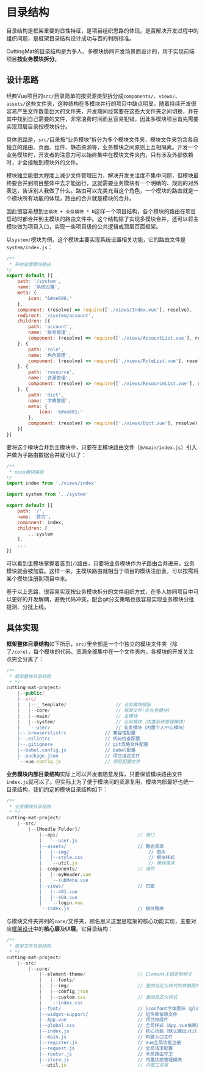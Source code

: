 # 目录结构

目录结构是框架重要的显性特征，是项目组织思路的体现。是否解决开发过程中的组织问题，是框架目录结构设计成功与否的判断标准。

CuttingMat的目录结构是为多人、多模块协同开发场景而设计的，用于实现前端项目**按业务模块拆分**。

## 设计思路

经典Vue项目的`src/`目录简单的按资源类型拆分成`components/`、`views/`、`assets/`这些文件夹，这种结构在多模块并行的项目中缺点明显，随着持续开发很容易产生文件数量巨大的文件夹，开发期间经常要在这些大文件夹之间切换，并在其中找到自己需要的文件，非常浪费时间而且容易犯错，因此多模块项目首先需要实现顶层目录按模块拆分。

具体思路是，`src/`目录按“业务模块”拆分为多个模块文件夹，模块文件夹包含各自独立的路由、页面、组件、静态资源等，业务模块之间原则上互相隔离。开发一个业务模块时，开发者的注意力可以始终集中在模块文件夹内，只有涉及外部依赖时，才会接触到模块外的文件。

模块独立能很大程度上减少文件管理压力，解决开发关注度不集中问题，但模块最终要合并到项目整体中去才能运行，这就需要业务模块有一个明确的、规则的对外表达，告诉别人我做了什么。路由可以完美充当这个角色，一个模块的路由就是一个模块所有功能的体现，路由的合并就是模块的合并。

因此很容易想到`主模块 + 业务模块 * N`这样一个项目结构，各个模块的路由在项目启动时都合并到主模块的路由文件中。这个结构除了实现多模块合并，还可以将主模块做为项目入口，实现一些项目级的公共逻辑或顶层页面框架。

以`system/`模块为例，这个模块主要实现系统设置相关功能，它的路由文件是`system/index.js`：

``` javascript
/**
 * 系统设置模块路由
*/
export default [{
    path: '/system',
    name: '系统设置',
    meta: {
        icon: "&#xe606;"
    },
    component: (resolve) => require(['./views/Index.vue'], resolve),
    redirect: '/system/account',
    children: [{
        path: 'account',
        name: '账号管理',
        component: (resolve) => require(['./views/AccountList.vue'], resolve)
    }, {
        path: 'role',
        name: '角色管理',
        component: (resolve) => require(['./views/RoleList.vue'], resolve)
    }, {
        path: 'resource',
        name: '资源管理',
        component: (resolve) => require(['./views/ResourceList.vue'], resolve)
    }, {
        path: 'dict',
        name: '字典管理',
        meta: {
            icon: '&#xe601;'
        },
        component: (resolve) => require(['./views/Dict.vue'], resolve)
    }]
}]
```

要将这个模块合并到主模块中，只要在主模块路由文件（`@/main/index.js`）引入并做为子路由数据合并就可以了：

``` javascript
/**
 * main模块路由
*/
import index from './views/index'

import system from '../system'

export default [{
    path: '/',
    name: '首页',
    component: index,
    children: [
        ...system
    ], 
    ...
}]

```

可以看到主模块掌握着首页(`/`)路由，只要将业务模块作为子路由合并进来，业务模块就会被加载。这样一来，主模块路由就相当于项目的模块注册表，可以按需将某个模块注册到项目中来。

基于以上思路，很容易实现按业务模块拆分的文件组织方式，在多人协同项目中可以更好的开发解耦，避免代码冲突，配合git分支策略也很容易实现业务模块分批提测、分批上线。

## 具体实现

**框架整体目录结构**如下所示，`src/`里全部是一个个独立的模块文件夹（除了`/core`），每个模块的代码、资源全部集中在一个文件夹内，各模块的开发关注点完全分离了：

``` js
/**
 * 框架整体目录结构
 * */ 
cutting-mat-project/
    |--public/ 
    |--src/
    |   |--__template/                  // 业务模块模板
    |   |--core/                        // 框架文件(非业务模块)
    |   |--main/                        // 主模块
    |   |--system/                      // 业务模块（内置系统管理模块）
    |   `--user/                        // 业务模块（内置个人中心模块）
    |--.browserslistrc              // 兼容性配置
    |--.eslintrc                    // 代码检查配置
    |--.gitignore                   // git忽略文件配置
    |--babel.config.js              // babel配置
    |--package.json                 // 项目描述文件
    `--vue.config.js                // 项目配置文件
```

**业务模块内部目录结构**实际上可以开发者随意发挥，只要保留模块路由文件`index.js`就可以了。但实际上为了便于模块间的资源复用，模块内部最好也统一目录结构，我们约定的模块目录结构如下：

``` js
/**
 * 业务模块目录结构
 * */ 
cutting-mat-project/
    |--src/
        |--[Moudle Folder]/
            |--api/                             // 接口
            |   `--user.js 
            |--assets/                          // 静态资源
            |   |--img/                             // 图片
            |   |--style.css                        // 模块样式
            |   `--util.js                          // 模块类库
            |--components/                      // 组件
            |   |--myHeader.vue
            |   `--subMenu.vue
            |--views/                           // 页面
            |   |--401.vue
            |   |--404.vue
            |   `--login.vue
            `--index.js                         // 模块路由
```

与模块文件夹并列的`core/`文件夹，顾名思义这里是框架的核心功能实现，主要对应[框架设计](./framework)中的**核心层**及**UI层**。它目录结构：

``` js
/**
 * 框架文件目录结构
 * */ 
cutting-mat-project/
    |--src/
        |--core/
            |--element-theme/                   // Element主题定制相关
            |   |--fonts/
            |   |--img/                         // 叠加自定义样式的依赖图片
            |   |--config.json
            |   |--custom.css                   // 叠加自定义样式
            |   `--index.css
            |--font/                            // iconfont字体图标（global.css依赖）
            |--widget-support/                  // 组件库依赖文件
            |--App.vue                          // 项目根组件
            |--global.css                       // 全局样式（App.vue依赖）
            |--index.js                         // 核心功能（默认输出util.js）
            |--main.js                          // 构建入口文件
            |--register.js                      // Vue全局功能注册
            |--request.js                       // 全局请求配置
            |--router.js                        // 全局路由守卫
            |--store.js                         // 内置状态管理模块
            `--util.js                          // 内置工具类
```

